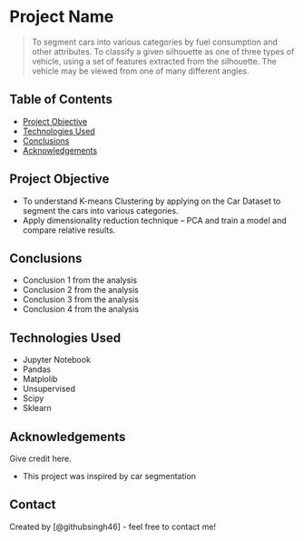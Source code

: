 # Project Name
> To segment cars into various categories by fuel consumption and other attributes.
> To classify a given silhouette as one of three types of vehicle, using a set of features extracted from the silhouette. The vehicle may be viewed from one of many different angles.


## Table of Contents
* [Project Objective](#Project-Objective)
* [Technologies Used](#technologies-used)
* [Conclusions](#conclusions)
* [Acknowledgements](#acknowledgements)


## Project Objective
-  To understand K-means Clustering by applying on the Car Dataset to segment the cars into various categories.
-  Apply dimensionality reduction technique – PCA and train a model and compare relative results.


## Conclusions
- Conclusion 1 from the analysis
- Conclusion 2 from the analysis
- Conclusion 3 from the analysis
- Conclusion 4 from the analysis


## Technologies Used
- Jupyter Notebook
- Pandas
- Matplolib
- Unsupervised
- Scipy
- Sklearn
  


## Acknowledgements
Give credit here.
- This project was inspired by car segmentation



## Contact
Created by [@githubsingh46] - feel free to contact me!
